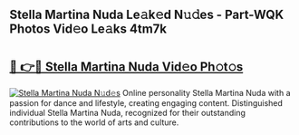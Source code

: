 ## Stella Martina Nuda Le𝚊k𝚎d N𝚞𝚍es - Part-WQK Photos Vid𝚎o Le𝚊ks 4tm7k

# <h2><a href="http://fbfazzu.evod.top/?m=Stella+Martina+Nuda">🔗 👉🔴 Stella Martina Nuda Vid𝚎o Ph𝚘t𝚘s</a></h2>

[![Stella Martina Nuda N𝚞d𝚎s](https://i.imgur.com/8V9OHl7.gif)](http://fbfazzu.evod.top/?m=Stella+Martina+Nuda)
Online personality Stella Martina Nuda with a passion for dance and lifestyle, creating engaging content. Distinguished individual Stella Martina Nuda, recognized for their outstanding contributions to the world of arts and culture. 
